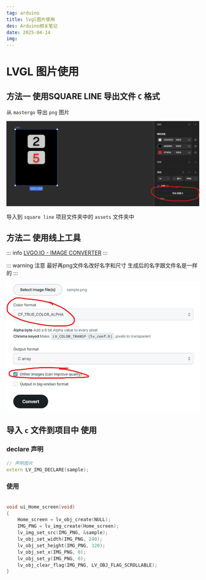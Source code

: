 ```yaml
---
tag: arduino
title: lvgl图片使用
des: Arduino相关笔记
date: 2025-04-14
img: 
---
```


# LVGL  图片使用

## 方法一 使用SQUARE LINE 导出文件 `C` 格式

从 `mastergo` 导出 `png` 图片

![](./img/mastergoExport.png)

导入到 `square line` 项目文件夹中的 `assets` 文件夹中

## 方法二 使用线上工具
::: info
[LVGO.IO - IMAGE CONVERTER](https://lvgl.io/tools/imageconverter)
:::

::: warning 注意
最好再png文件名改好名字和尺寸 生成后的名字跟文件名是一样的
:::

![](./img/LVGOIOPNGCOMVERTER.png)

## 导入 `c` 文件到项目中 使用

### declare 声明
```cpp
// 声明图片
extern LV_IMG_DECLARE(sample);
```

### 使用
```c

void ui_Home_screen(void)
{
    Home_screen = lv_obj_create(NULL);
    IMG_PNG = lv_img_create(Home_screen);
    lv_img_set_src(IMG_PNG, &sample);
    lv_obj_set_width(IMG_PNG, 240);
    lv_obj_set_height(IMG_PNG, 320);
    lv_obj_set_x(IMG_PNG, 0);
    lv_obj_set_y(IMG_PNG, 0);
    lv_obj_clear_flag(IMG_PNG, LV_OBJ_FLAG_SCROLLABLE);
}
```






